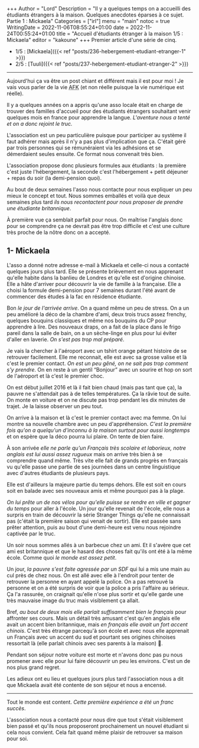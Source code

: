 +++
Author = "Lord"
Description = "Il y a quelques temps on a accueilli des étudiants étrangers à la maison. Quelques anecdotes éparses à ce sujet. Partie 1 : Mickaela"
Categories = ["irl"]
menu = "main"
notoc = true
WritingDate = 2022-11-06T08:55:24+01:00
date = 2022-11-24T00:55:24+01:00
title = "Accueil d'étudiants étranger à la maison 1/5 : Mickaela"
editor = "kakoune"
+++
Premier article d'une série de cinq.

  - 1/5 : [Mickaela]({{< ref "posts/236-hebergement-etudiant-etranger-1" >}})
  - 2/5 : [Tuuli]({{< ref "posts/237-hebergement-etudiant-etranger-2" >}})

--------------

Aujourd'hui ça va être un post chiant et différent mais il est pour moi !
Je vais vous parler de la vie <abbr title="Away From Keyboard">AFK</abbr> (et non réelle puisque la vie numérique est réelle).

Il y a quelques années on a appris qu'une asso locale était en charge de trouver des familles d'accueil pour des étudiants étrangers souhaitant venir quelques mois en france pour apprendre la langue.
*L'aventure nous a tenté et on a donc rejoint le truc.*

L'association est un peu particulière puisque pour participer au système il faut adhérer mais après il n'y a pas plus d'implication que ça.
C'était géré par trois personnes qui se rémunéraient via les adhésions et se démerdaient seules ensuite.
Ce format nous convenait très bien.

L'association propose donc plusieurs formules aux étudiants : la première c'est juste l'hébergement, la seconde c'est l'hébergement + petit déjeuner + repas du soir (la demi-pension quoi).

Au bout de deux semaines l'asso nous contacte pour nous expliquer un peu mieux le concept et tout.
Nous sommes emballés et voilà que deux semaines plus tard *ils nous recontactent pour nous proposer de prendre une étudiante britannique*.

À première vue ça semblait parfait pour nous.
On maîtrise l'anglais donc pour se comprendre ça ne devrait pas être trop difficile et c'est une culture très proche de la nôtre donc on a accepté.

## 1- Mickaela
L'asso a donné notre adresse e-mail à Mickaela et celle-ci nous a contacté quelques jours plus tard.
Elle se présente brièvement en nous apprenant qu'elle habite dans la banlieu de Londres et qu'elle est d'origine chinoise.
Elle a hâte d'arriver pour découvrir la vie de famille à la française.
Elle a choisi la formule demi-pension pour 7 semaines durant l'été avant de commencer des études à la fac en résidence étudiante.

Bon *le jour de l'arrivée arrive*.
On a quand même un peu de stress.
On a un peu amélioré la déco de la chambre d'ami, deux trois trucs assez frenchy, quelques bouquins classiques et même nos bouquins du CP pour apprendre à lire.
Des nouveaux draps, on a fait de la place dans le frigo pareil dans la salle de bain, on a un sèche-linge en plus pour lui éviter d'aller en laverie.
*On s'est pas trop mal préparé*.

Je vais la chercher à l'aéroport avec un tshirt orange pétant histoire de se retrouver facilement.
Elle me reconnait, elle est avec sa grosse valise et là c'est le premier contact.
*On est un peu gêné, on ne sait pas trop comment s'y prendre*.
On en reste à un gentil “Bonjour” avec un sourire et hop on sort de l'aéroport et là c'est le premier choc.

On est début juillet 2016 et là il fait bien chaud (mais pas tant que ça), la pauvre ne s'attendait pas à de telles températures.
Ça la râvie tout de suite.
On monte en voiture et on ne discute pas trop pendant les dix minutes de trajet.
Je la laisse observer un peu tout.

On arrive à la maison et là c'est le premier contact avec ma femme.
On lui montre sa nouvelle chambre avec un peu d'appréhension.
*C'est la première fois qu'on a quelqu'un d'inconnu à la maison surtout pour aussi longtemps* et on espère que la déco pourra lui plaire.
On tente de bien faire.

À son arrivée *elle ne parle qu'un Français très scolaire et laborieux, notre anglais est lui aussi assez rugueux* mais on arrive très bien à se comprendre quand même.
Très vite elle fait de grands progrès en français vu qu'elle passe une partie de ses journées dans un centre linguistique avec d'autres étudiants de plusieurs pays.

Elle est d'ailleurs la majeure partie du temps dehors.
Elle est soit en cours soit en balade avec ses nouveaux amis et même pourquoi pas à la plage.

*On lui prête un de nos vélos pour qu'elle puisse se rendre en ville et gagner du temps* pour aller à l'école.
Un jour qu'elle revenait de l'école, elle nous a surpris en train de découvrir la série Stranger Things qu'elle ne connaissait pas (c'était la première saison qui venait de sortir).
Elle est passée sans prêter attention, puis au bout d'une demi-heure est venu nous rejoindre captivée par le truc.

Un soir nous sommes allés à un barbecue chez un ami.
Et il s'avère que cet ami est britannique et que le hasard des choses fait qu'ils ont été à la même école.
Comme quoi *le monde est assez petit*.

Un jour, *la pauvre s'est faite agressée par un SDF* qui lui a mis une main au cul près de chez nous.
On est allé avec elle à l'endroit pour tenter de retrouver la personne en ayant appelé la police.
On a pas retrouvé la personne et on a été surpris de voir que la police a pris l'affaire au sérieux.
Ça l'a rassurée, on craignait qu'elle n'ose plus sortir et qu'elle garde une très mauvaise image du truc mais visiblement ça allait.

Bref, *au bout de deux mois elle parlait suffisamment bien le français* pour affronter ses cours.
Mais un détail très amusant c'est qu'en anglais elle avait un accent bien britannique, mais *en français elle avait un fort accent chinois*.
C'est très étrange parcequ'à son école et avec nous elle apprenait un Français avec un accent du sud et pourtant ses origines chinoises ressortait là (elle parlait chinois avec ses parents à la maison) 🤔.

Pendant son séjour notre voiture est morte et n'avons donc pas pu nous promener avec elle pour lui faire découvrir un peu les environs.
C'est un de nos plus grand regret.

Les adieux ont eu lieu et quelques jours plus tard l'association nous a dit que Mickaela avait été contente de son séjour et nous a encensé.

---------------------

Tout le monde est content.
*Cette première expérience a été un franc succès*.

L'association nous a contacté pour nous dire que tout s'était visiblement bien passé et qu'ils nous proposeront prochainement un nouvel étudiant si cela nous convient.
Cela fait quand même plaisir de retrouver sa maison pour soi.
